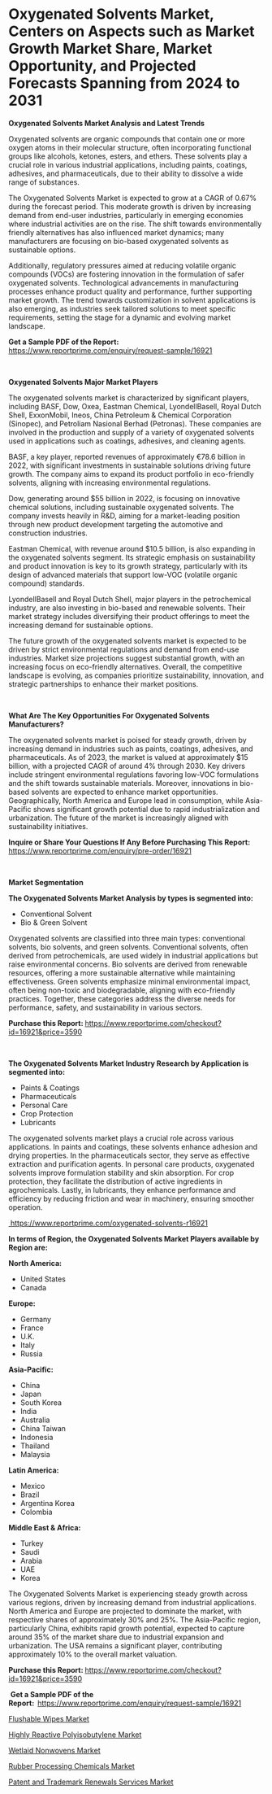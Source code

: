 <p><h1>Oxygenated Solvents Market, Centers on Aspects such as Market Growth Market Share, Market Opportunity, and Projected Forecasts Spanning from 2024 to 2031</h1></p><p><strong>Oxygenated Solvents Market Analysis and Latest Trends</strong></p>
<p><p>Oxygenated solvents are organic compounds that contain one or more oxygen atoms in their molecular structure, often incorporating functional groups like alcohols, ketones, esters, and ethers. These solvents play a crucial role in various industrial applications, including paints, coatings, adhesives, and pharmaceuticals, due to their ability to dissolve a wide range of substances.</p><p>The Oxygenated Solvents Market is expected to grow at a CAGR of 0.67% during the forecast period. This moderate growth is driven by increasing demand from end-user industries, particularly in emerging economies where industrial activities are on the rise. The shift towards environmentally friendly alternatives has also influenced market dynamics; many manufacturers are focusing on bio-based oxygenated solvents as sustainable options.</p><p>Additionally, regulatory pressures aimed at reducing volatile organic compounds (VOCs) are fostering innovation in the formulation of safer oxygenated solvents. Technological advancements in manufacturing processes enhance product quality and performance, further supporting market growth. The trend towards customization in solvent applications is also emerging, as industries seek tailored solutions to meet specific requirements, setting the stage for a dynamic and evolving market landscape.</p></p>
<p><strong>Get a Sample PDF of the Report:&nbsp;</strong> <a href="https://www.reportprime.com/enquiry/request-sample/16921?utm_campaign=48&utm_medium=2&utm_source=Github&utm_content=ia&utm_term=24112024&utm_id=oxygenated-solvents">https://www.reportprime.com/enquiry/request-sample/16921</a></p>
<p>&nbsp;</p>
<p><strong>Oxygenated Solvents Major Market Players</strong></p>
<p><p>The oxygenated solvents market is characterized by significant players, including BASF, Dow, Oxea, Eastman Chemical, LyondellBasell, Royal Dutch Shell, ExxonMobil, Ineos, China Petroleum & Chemical Corporation (Sinopec), and Petroliam Nasional Berhad (Petronas). These companies are involved in the production and supply of a variety of oxygenated solvents used in applications such as coatings, adhesives, and cleaning agents.</p><p>BASF, a key player, reported revenues of approximately €78.6 billion in 2022, with significant investments in sustainable solutions driving future growth. The company aims to expand its product portfolio in eco-friendly solvents, aligning with increasing environmental regulations.</p><p>Dow, generating around $55 billion in 2022, is focusing on innovative chemical solutions, including sustainable oxygenated solvents. The company invests heavily in R&D, aiming for a market-leading position through new product development targeting the automotive and construction industries.</p><p>Eastman Chemical, with revenue around $10.5 billion, is also expanding in the oxygenated solvents segment. Its strategic emphasis on sustainability and product innovation is key to its growth strategy, particularly with its design of advanced materials that support low-VOC (volatile organic compound) standards.</p><p>LyondellBasell and Royal Dutch Shell, major players in the petrochemical industry, are also investing in bio-based and renewable solvents. Their market strategy includes diversifying their product offerings to meet the increasing demand for sustainable options.</p><p>The future growth of the oxygenated solvents market is expected to be driven by strict environmental regulations and demand from end-use industries. Market size projections suggest substantial growth, with an increasing focus on eco-friendly alternatives. Overall, the competitive landscape is evolving, as companies prioritize sustainability, innovation, and strategic partnerships to enhance their market positions.</p></p>
<p>&nbsp;</p>
<p><strong>What Are The Key Opportunities For Oxygenated Solvents Manufacturers?</strong></p>
<p><p>The oxygenated solvents market is poised for steady growth, driven by increasing demand in industries such as paints, coatings, adhesives, and pharmaceuticals. As of 2023, the market is valued at approximately $15 billion, with a projected CAGR of around 4% through 2030. Key drivers include stringent environmental regulations favoring low-VOC formulations and the shift towards sustainable materials. Moreover, innovations in bio-based solvents are expected to enhance market opportunities. Geographically, North America and Europe lead in consumption, while Asia-Pacific shows significant growth potential due to rapid industrialization and urbanization. The future of the market is increasingly aligned with sustainability initiatives.</p></p>
<p><strong>Inquire or Share Your Questions If Any Before Purchasing This Report:</strong> <a href="https://www.reportprime.com/enquiry/pre-order/16921?utm_campaign=48&utm_medium=2&utm_source=Github&utm_content=ia&utm_term=24112024&utm_id=oxygenated-solvents">https://www.reportprime.com/enquiry/pre-order/16921</a></p>
<p>&nbsp;</p>
<p><strong>Market Segmentation</strong></p>
<p><strong>The Oxygenated Solvents Market Analysis by types is segmented into:</strong></p>
<p><ul><li>Conventional Solvent</li><li>Bio & Green Solvent</li></ul></p>
<p><p>Oxygenated solvents are classified into three main types: conventional solvents, bio solvents, and green solvents. Conventional solvents, often derived from petrochemicals, are used widely in industrial applications but raise environmental concerns. Bio solvents are derived from renewable resources, offering a more sustainable alternative while maintaining effectiveness. Green solvents emphasize minimal environmental impact, often being non-toxic and biodegradable, aligning with eco-friendly practices. Together, these categories address the diverse needs for performance, safety, and sustainability in various sectors.</p></p>
<p><strong>Purchase this Report:&nbsp;</strong><a href="https://www.reportprime.com/checkout?id=16921&price=3590&utm_campaign=48&utm_medium=2&utm_source=Github&utm_content=ia&utm_term=24112024&utm_id=oxygenated-solvents">https://www.reportprime.com/checkout?id=16921&price=3590</a></p>
<p>&nbsp;</p>
<p><strong>The Oxygenated Solvents Market Industry Research by Application is segmented into:</strong></p>
<p><ul><li>Paints & Coatings</li><li>Pharmaceuticals</li><li>Personal Care</li><li>Crop Protection</li><li>Lubricants</li></ul></p>
<p><p>The oxygenated solvents market plays a crucial role across various applications. In paints and coatings, these solvents enhance adhesion and drying properties. In the pharmaceuticals sector, they serve as effective extraction and purification agents. In personal care products, oxygenated solvents improve formulation stability and skin absorption. For crop protection, they facilitate the distribution of active ingredients in agrochemicals. Lastly, in lubricants, they enhance performance and efficiency by reducing friction and wear in machinery, ensuring smoother operation.</p></p>
<p><a href="https://www.reportprime.com/oxygenated-solvents-r16921?utm_campaign=48&utm_medium=2&utm_source=Github&utm_content=ia&utm_term=24112024&utm_id=oxygenated-solvents">&nbsp;https://www.reportprime.com/oxygenated-solvents-r16921</a></p>
<p><strong>In terms of Region, the Oxygenated Solvents Market Players available by Region are:</strong></p>
<p>
    <p> <strong> North America: </strong>
        <ul>
            <li>United States</li>
            <li>Canada</li>
        </ul>
        </p> 
    <p> <strong> Europe: </strong>
        <ul>
            <li>Germany</li>
            <li>France</li>
            <li>U.K.</li>
            <li>Italy</li>
            <li>Russia</li>
        </ul>
        </p> 
    <p> <strong> Asia-Pacific: </strong>
        <ul>
            <li>China</li>
            <li>Japan</li>
            <li>South Korea</li>
            <li>India</li>
            <li>Australia</li>
            <li>China Taiwan</li>
            <li>Indonesia</li>
            <li>Thailand</li>
            <li>Malaysia</li>
        </ul>
        </p> 
    <p> <strong> Latin America: </strong>
        <ul>
            <li>Mexico</li>
            <li>Brazil</li>
            <li>Argentina Korea</li>
            <li>Colombia</li>
        </ul>
        </p> 
    <p> <strong> Middle East & Africa: </strong>
        <ul>
            <li>Turkey</li>
            <li>Saudi</li>
            <li>Arabia</li>
            <li>UAE</li>
            <li>Korea</li>
        </ul>
    </p>
    </p>
<p><p>The Oxygenated Solvents Market is experiencing steady growth across various regions, driven by increasing demand from industrial applications. North America and Europe are projected to dominate the market, with respective shares of approximately 30% and 25%. The Asia-Pacific region, particularly China, exhibits rapid growth potential, expected to capture around 35% of the market share due to industrial expansion and urbanization. The USA remains a significant player, contributing approximately 10% to the overall market valuation.</p></p>
<p><strong>Purchase this Report: </strong><a href="https://www.reportprime.com/checkout?id=16921&price=3590&utm_campaign=48&utm_medium=2&utm_source=Github&utm_content=ia&utm_term=24112024&utm_id=oxygenated-solvents">https://www.reportprime.com/checkout?id=16921&price=3590</a></p>
<p>&nbsp;<strong>Get a Sample PDF of the Report:&nbsp;&nbsp;</strong><a href="https://www.reportprime.com/enquiry/request-sample/16921?utm_campaign=48&utm_medium=2&utm_source=Github&utm_content=ia&utm_term=24112024&utm_id=oxygenated-solvents">https://www.reportprime.com/enquiry/request-sample/16921</a></p>
<p><strong></strong></p>
<p><p><a href="https://www.linkedin.com/pulse/flushable-wipes-market-evolution-regional-adaptations-innovation-im6vc?utm_campaign=48&utm_medium=2&utm_source=Github&utm_content=ia&utm_term=24112024&utm_id=oxygenated-solvents">Flushable Wipes Market</a></p><p><a href="https://github.com/gallegoszuri803/Market-Research-Report-List-1/blob/main/highly-reactive-polyisobutylene-market.md?utm_campaign=48&utm_medium=2&utm_source=Github&utm_content=ia&utm_term=24112024&utm_id=oxygenated-solvents">Highly Reactive Polyisobutylene Market</a></p><p><a href="https://www.linkedin.com/pulse/wetlaid-nonwovens-industry-forecast-market-shifts-strategic-alewc?utm_campaign=48&utm_medium=2&utm_source=Github&utm_content=ia&utm_term=24112024&utm_id=oxygenated-solvents">Wetlaid Nonwovens Market</a></p><p><a href="https://github.com/kathiestrine5ty/Market-Research-Report-List-1/blob/main/rubber-processing-chemicals-market.md?utm_campaign=48&utm_medium=2&utm_source=Github&utm_content=ia&utm_term=24112024&utm_id=oxygenated-solvents">Rubber Processing Chemicals Market</a></p><p><a href="https://issuu.com/reportprime-2/docs/patent-and-trademark-renewals-servi_1840f320674843?utm_campaign=48&utm_medium=2&utm_source=Github&utm_content=ia&utm_term=24112024&utm_id=oxygenated-solvents">Patent and Trademark Renewals Services Market</a></p></p>